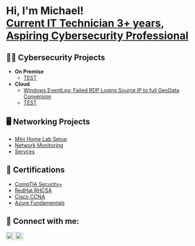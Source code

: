 <h1>Hi, I'm Michael!<br/><a href="https://www.linkedin.com/in/MichaelChua23">Current IT Technician 3+ years</a>, <a href="https://github.com/ChuaMichael/ChuaMichael">Aspiring Cybersecurity Professional</a></h1>

<h2>👨‍💻 Cybersecurity Projects</h2>

- <b>On Premise</b>
  - [TEST](https://github.com/ChuaMichael)
- <b>Cloud</b>
  - [Windows EventLog: Failed RDP Logins Source IP to full GeoData Conversion](https://github.com/joshmadakor1/Sentinel-Lab)
  - [TEST](https://github.com/ChuaMichael)


<h2>🖥 Networking Projects</h2>

- [Mini Home Lab Setup](https://github.com/ChuaMichael/ChuaMichael)
- [Network Monitoring](https://github.com/ChuaMichael/ChuaMichael)
- [Servces](https://github.com/ChuaMichael/ChuaMichael)


<h2>📃 Certifications</h2>

- [CompTIA Security+](https://www.credly.com/badges/5d25388c-3270-4e7e-bbb5-283981f47b9d/public_url)
- [RedHat RHCSA](https://www.credly.com/badges/041e3e8e-7a39-481d-a0f1-fb02ee1b0673)
- [Cisco CCNA](https://www.credly.com/badges/061c237e-d2f1-46f1-8990-94cb72270798)
- [Azure Fundamentals](https://www.credly.com/badges/6d8b553b-6da0-4c06-9a6b-97f89dcf2433/public_url)


<h2> 🤳 Connect with me:</h2>

[<img align="left" alt="JoshMadakor | LinkedIn" width="22px" src="https://cdn.jsdelivr.net/npm/simple-icons@v3/icons/linkedin.svg" />][linkedin]
[<img align="left" alt="JoshMadakor | Instagram" width="22px" src="https://cdn.jsdelivr.net/npm/simple-icons@v3/icons/instagram.svg" />][instagram]

[instagram]: https://www.instagram.com/
[linkedin]: https://linkedin.com/in/MichaelChua23

<!--
**ChuaMichael/ChuaMichael** is a ✨ _special_ ✨ repository because its `README.md` (this file) appears on your GitHub profile.

Here are some ideas to get you started:

- 🔭 I’m currently working on ...
- 🌱 I’m currently learning ...
- 👯 I’m looking to collaborate on ...
- 🤔 I’m looking for help with ...
- 💬 Ask me about ...
- 📫 How to reach me: ...
- 😄 Pronouns: ...
- ⚡ Fun fact: ...
-->
